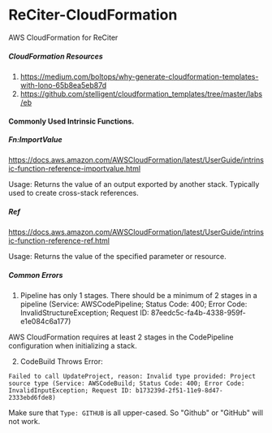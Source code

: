 # ReCiter-CloudFormation
AWS CloudFormation for ReCiter

##### CloudFormation Resources

1. https://medium.com/boltops/why-generate-cloudformation-templates-with-lono-65b8ea5eb87d
2. https://github.com/stelligent/cloudformation_templates/tree/master/labs/eb

#### Commonly Used Intrinsic Functions.

##### Fn:ImportValue
https://docs.aws.amazon.com/AWSCloudFormation/latest/UserGuide/intrinsic-function-reference-importvalue.html

Usage: Returns the value of an output exported by another stack. Typically used to create cross-stack references.

##### Ref
https://docs.aws.amazon.com/AWSCloudFormation/latest/UserGuide/intrinsic-function-reference-ref.html

Usage: Returns the value of the specified parameter or resource.

##### Common Errors

1. Pipeline has only 1 stages. There should be a minimum of 2 stages in a pipeline (Service: AWSCodePipeline; Status Code: 400; Error Code: InvalidStructureException; Request ID: 87eedc5c-fa4b-4338-959f-e1e084c6a177)

AWS CloudFormation requires at least 2 stages in the CodePipeline configuration when initializing a stack.

2. CodeBuild Throws Error:
```
Failed to call UpdateProject, reason: Invalid type provided: Project source type (Service: AWSCodeBuild; Status Code: 400; Error Code: InvalidInputException; Request ID: b173239d-2f51-11e9-8d47-2333ebd6fde8)
```
Make sure that `Type: GITHUB` is all upper-cased. So "Github" or "GitHub" will not work.
